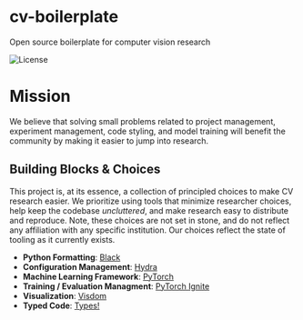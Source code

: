 # cv-boilerplate
Open source boilerplate for computer vision research

![License](https://img.shields.io/github/license/pennpolygons/cv-boilerplate)

# Mission

We believe that solving small problems related to project management, experiment management, code styling, and model training will benefit the community by making it easier to jump into research. 

## Building Blocks & Choices

This project is, at its essence, a collection of principled choices to make CV research easier. We prioritize using tools that minimize researcher choices, help keep the codebase _uncluttered_, and make research easy to distribute and reproduce. Note, these choices are not set in stone, and do not reflect any affiliation with any specific institution. Our choices reflect the state of tooling as it currently exists.

- __Python Formatting__: [Black](https://black.readthedocs.io/en/stable/)
- __Configuration Management__: [Hydra](https://hydra.cc/)
- __Machine Learning Framework__: [PyTorch](https://pytorch.org/)
- __Training / Evaluation Managment__: [PyTorch Ignite](https://pytorch.org/ignite/)
- __Visualization__: [Visdom](https://github.com/facebookresearch/visdom)
- __Typed Code__: [Types!](https://docs.python.org/3/library/typing.html)